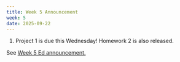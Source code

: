 ```yaml
---
title: Week 5 Announcement
week: 5
date: 2025-09-22
---
```


1. Project 1 is due this Wednesday! Homework 2 is also released.

See [Week 5 Ed announcement.](https://edstem.org/us/courses/81851/discussion/7003830)